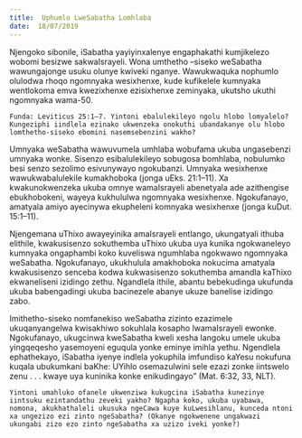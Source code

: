 ```yaml
---
title:  Uphumlo LweSabatha Lomhlaba
date:  18/07/2019
---
```


Njengoko sibonile, iSabatha yayiyinxalenye engaphakathi kumjikelezo wobomi besizwe sakwaIsrayeli. Wona umthetho –siseko weSabatha wawungajonge usuku olunye kwiveki nganye. Wawukwaquka nophumlo olulodwa rhoqo ngomnyaka wesixhenxe, kude kufikelele kumnyaka wentlokoma emva kwezixhenxe ezisixhenxe zeminyaka, ukutsho ukuthi ngomnyaka wama-50.

`Funda: Leviticus 25:1–7. Yintoni ebalulekileyo ngolu hlobo lomyalelo? Kungeziphi iindlela ezinako ukwenzeka onokuthi ubandakanye olu hlobo lomthetho-siseko ebomini nasemsebenzini wakho?`

Umnyaka weSabatha wawuvumela umhlaba wobufama ukuba ungasebenzi umnyaka wonke. Sisenzo esibalulekileyo sobugosa bomhlaba, nobulumko besi senzo sezolimo esivunywayo ngokubanzi.  Umnyaka wesixhenxe wawukwabalulekile kumakhoboka (jonga uEks. 21:1–11). Xa kwakunokwenzeka ukuba omnye wamaIsrayeli abenetyala ade azithengise ebukhobokeni, wayeya kukhululwa ngomnyaka wesixhenxe. Ngokufanayo, amatyala amiyo ayecinywa ekupheleni komnyaka wesixhenxe (jonga kuDut. 15:1–11).

Njengemana uThixo awayeyinika amaIsrayeli entlango, ukungatyali ithuba elithile, kwakusisenzo sokuthemba uThixo ukuba uya kunika ngokwaneleyo kumnyaka ongaphambi koko kuveliswa ngumhlaba ngokwawo ngomnyaka weSabatha. Ngokufanayo, ukukhulula amakhoboka nokucima amatyala kwakusisenzo senceba kodwa kukwasisenzo sokuthemba amandla kaThixo ekwaneliseni izidingo zethu. Ngandlela ithile, abantu bebekudinga ukufunda ukuba babengadingi ukuba bacinezele abanye ukuze banelise izidingo zabo.

Imithetho-siseko nomfanekiso weSabatha zizinto ezazimele ukuqanyangelwa kwisakhiwo sokuhlala kosapho lwamaIsrayeli ewonke. Ngokufanayo, ukugcinwa kweSabatha kweli xesha langoku umele ukuba yingqeqesho yasemoyeni eguqula yonke eminye imihla yethu. Ngendlela ephathekayo, iSabatha iyenye indlela yokuphila imfundiso kaYesu nokufuna kuqala ubukumkani baKhe:  UYihlo osemazulwini sele ezazi zonke iintswelo zenu . . . kwaye uya kuninika konke enikudingayo” (Mat. 6:32, 33, NLT).

`Yintoni umahluko ofanele ukwenziwa kukugcina iSabatha kunezinye iintsuku ezintandathu zeveki yakho? Ngapha koko, ukuba uyabawa, nomona, akukhathaleli ukusuka ngeCawa kuye kuLwesihlanu, kunceda ntoni xa ungezizo ezi zinto ngeSabatha? (Okanye ngokwenene ungakwazi ukungabi zizo ezo zinto ngeSabatha xa uzizo iveki yonke?)`
